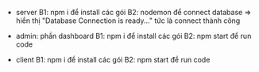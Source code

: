 - server
B1: npm i để install các gói
B2: nodemon để connect database
=> hiển thị "Database Connection is ready..." tức là connect thành công

- admin: phần dashboard
B1: npm i để install các gói
B2: npm start để run code

- client
B1: npm i để install các gói
B2: npm start để run code
